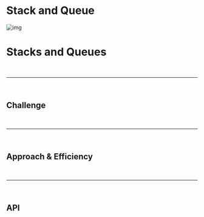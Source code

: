 # Stack and Queue

![img](https://miro.medium.com/max/1000/0*-y92CX3NIm9SkYSx.png)

# Stacks and Queues
<!-- Short summary or background information -->




<br><hr><br>
## Challenge
<!-- Description of the challenge -->



<br><hr><br>
## Approach & Efficiency
<!-- What approach did you take? Why? What is the Big O space/time for this approach? -->




<br><hr><br>
## API
<!-- Description of each method publicly available to your Stack and Queue-->
